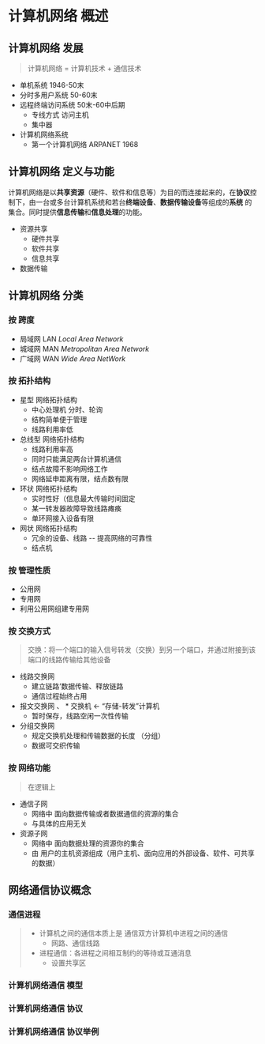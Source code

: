 # 计算机网络 概述

## 计算机网络 发展

> 计算机网络 = 计算机技术 + 通信技术

* 单机系统 1946-50末
* 分时多用户系统 50-60末
* 远程终端访问系统 50末-60中后期
  * 专线方式 访问主机
  * 集中器
* 计算机网络系统
  * 第一个计算机网络 ARPANET 1968

## 计算机网络 定义与功能

计算机网络是以**共享资源**（硬件、软件和信息等）为目的而连接起来的，在**协议**控制下，由一台或多台计算机系统和若台**终端设备**、**数据传输设备**等组成的**系统** 的集合。同时提供**信息传输**和**信息处理**的功能。

* 资源共享
  * 硬件共享
  * 软件共享
  * 信息共享
* 数据传输

## 计算机网络 分类

### 按 跨度

* 局域网 LAN *Local Area Network*
* 城域网 MAN *Metropolitan Area Network*
* 广域网 WAN *Wide Area NetWork*

### 按 拓扑结构

* 星型 网络拓扑结构
  * 中心处理机 分时、轮询
  * 结构简单便于管理
  * 线路利用率低
* 总线型 网络拓扑结构
  * 线路利用率高
  * 同时只能满足两台计算机通信
  * 结点故障不影响网络工作
  * 网络延申距离有限，结点数有限
* 环状 网络拓扑结构
  * 实时性好（信息最大传输时间固定
  * 某一转发器故障导致线路瘫痪
  * 单环网接入设备有限
* 网状 网络拓扑结构
  * 冗余的设备、线路 -- 提高网络的可靠性
  * 结点机

### 按 管理性质

* 公用网
* 专用网
* 利用公用网组建专用网

### 按 交换方式

> 交换：将一个端口的输入信号转发（交换）到另一个端口，并通过附接到该端口的线路传输给其他设备
* 线路交换网
  * 建立链路’数据传输、释放链路
  * 通信过程始终占用
* 报文交换网
、 * 交换机 <- “存储-转发”计算机
  * 暂时保存，线路空闲一次性传输
* 分组交换网
  * 规定交换机处理和传输数据的长度 （分组）
  * 数据可交织传输

### 按 网络功能

> 在逻辑上
* 通信子网
  * 网络中 面向数据传输或者数据通信的资源的集合
  * 与具体的应用无关
* 资源子网
  * 网络中 面向数据处理的资源你的集合
  * 由 用户的主机资源组成（用户主机、面向应用的外部设备、软件、可共享的数据）

## 网络通信协议概念

### 通信进程

> * 计算机之间的通信本质上是 通信双方计算机中进程之间的通信
>   * 网路、通信线路
> * 进程通信：各进程之间相互制约的等待或互通消息
>   * 设置共享区

### 计算机网络通信 模型

### 计算机网络通信 协议

### 计算机网络通信 协议举例